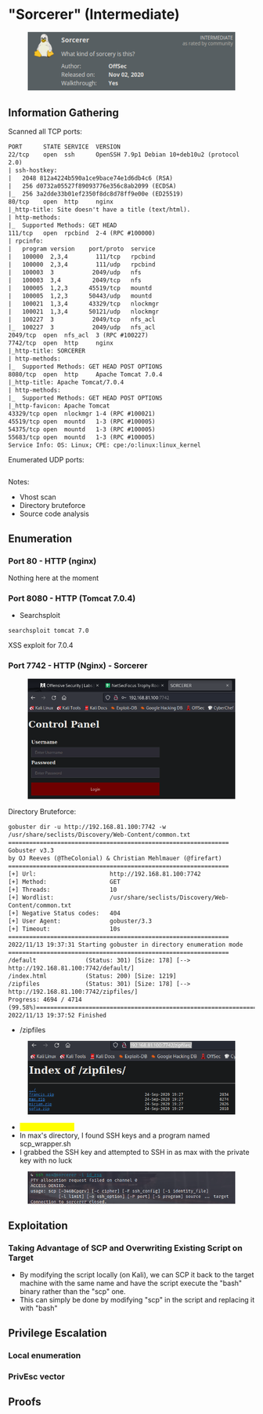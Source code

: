 # "Sorcerer" (Intermediate)

<figure><img src="../../../.gitbook/assets/image (4) (4).png" alt=""><figcaption></figcaption></figure>

## Information Gathering

Scanned all TCP ports:

```
PORT      STATE SERVICE  VERSION
22/tcp    open  ssh      OpenSSH 7.9p1 Debian 10+deb10u2 (protocol 2.0)
| ssh-hostkey: 
|   2048 812a4224b590a1ce9bace74e1d6db4c6 (RSA)
|   256 d0732a05527f89093776e356c8ab2099 (ECDSA)
|_  256 3a2dde33b01ef2350f8dc8d78ff9e00e (ED25519)
80/tcp    open  http     nginx
|_http-title: Site doesn't have a title (text/html).
| http-methods: 
|_  Supported Methods: GET HEAD
111/tcp   open  rpcbind  2-4 (RPC #100000)
| rpcinfo: 
|   program version    port/proto  service
|   100000  2,3,4        111/tcp   rpcbind
|   100000  2,3,4        111/udp   rpcbind
|   100003  3           2049/udp   nfs
|   100003  3,4         2049/tcp   nfs
|   100005  1,2,3      45519/tcp   mountd
|   100005  1,2,3      50443/udp   mountd
|   100021  1,3,4      43329/tcp   nlockmgr
|   100021  1,3,4      50121/udp   nlockmgr
|   100227  3           2049/tcp   nfs_acl
|_  100227  3           2049/udp   nfs_acl
2049/tcp  open  nfs_acl  3 (RPC #100227)
7742/tcp  open  http     nginx
|_http-title: SORCERER
| http-methods: 
|_  Supported Methods: GET HEAD POST OPTIONS
8080/tcp  open  http     Apache Tomcat 7.0.4
|_http-title: Apache Tomcat/7.0.4
| http-methods: 
|_  Supported Methods: GET HEAD POST OPTIONS
|_http-favicon: Apache Tomcat
43329/tcp open  nlockmgr 1-4 (RPC #100021)
45519/tcp open  mountd   1-3 (RPC #100005)
54375/tcp open  mountd   1-3 (RPC #100005)
55683/tcp open  mountd   1-3 (RPC #100005)
Service Info: OS: Linux; CPE: cpe:/o:linux:linux_kernel
```

Enumerated UDP ports:

```
```

Notes:

* Vhost scan
* Directory bruteforce
* Source code analysis

## Enumeration

### Port 80 - HTTP (nginx)

Nothing here at the moment

### Port 8080 - HTTP (Tomcat 7.0.4)

* Searchsploit

```
searchsploit tomcat 7.0
```

XSS exploit for 7.0.4

### Port 7742 - HTTP (Nginx) - Sorcerer

<figure><img src="../../../.gitbook/assets/image (5) (9).png" alt=""><figcaption></figcaption></figure>

Directory Bruteforce:

```
gobuster dir -u http://192.168.81.100:7742 -w /usr/share/seclists/Discovery/Web-Content/common.txt
===============================================================
Gobuster v3.3
by OJ Reeves (@TheColonial) & Christian Mehlmauer (@firefart)
===============================================================
[+] Url:                     http://192.168.81.100:7742
[+] Method:                  GET
[+] Threads:                 10
[+] Wordlist:                /usr/share/seclists/Discovery/Web-Content/common.txt
[+] Negative Status codes:   404
[+] User Agent:              gobuster/3.3
[+] Timeout:                 10s
===============================================================
2022/11/13 19:37:31 Starting gobuster in directory enumeration mode
===============================================================
/default              (Status: 301) [Size: 178] [--> http://192.168.81.100:7742/default/]
/index.html           (Status: 200) [Size: 1219]
/zipfiles             (Status: 301) [Size: 178] [--> http://192.168.81.100:7742/zipfiles/]
Progress: 4694 / 4714 (99.58%)===============================================================
2022/11/13 19:37:52 Finished
```

* /zipfiles

<figure><img src="../../../.gitbook/assets/image (6) (4) (2).png" alt=""><figcaption></figcaption></figure>

* <mark style="color:yellow;">/home/max/.ssh/</mark>
* In max's directory, I found SSH keys and a program named scp\_wrapper.sh
* I grabbed the SSH key and attempted to SSH in as max with the private key with no luck

<figure><img src="../../../.gitbook/assets/image (1) (6) (3).png" alt=""><figcaption></figcaption></figure>

## Exploitation

### Taking Advantage of SCP and Overwriting Existing Script on Target

* By modifying the script locally (on Kali), we can SCP it back to the target machine with the same name and have the script execute the "bash" binary rather than the "scp" one.
* This can simply be done by modifying "scp" in the script and replacing it with "bash"

## Privilege Escalation

### Local enumeration

### PrivEsc vector

## Proofs
